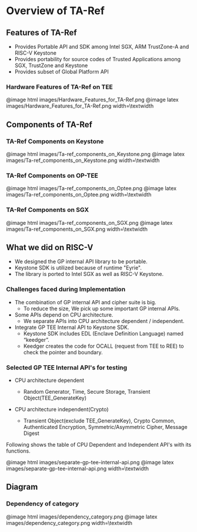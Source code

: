 # Overview of TA-Ref

## Features of TA-Ref
  - Provides Portable API and SDK among Intel SGX, ARM TrustZone-A and RISC-V Keystone 
  - Provides portability for source codes of Trusted Applications among SGX, TrustZone and Keystone
  - Provides subset of Global Platform API

### Hardware Features of TA-Ref on TEE

@image html images/Hardware_Features_for_TA-Ref.png
@image latex images/Hardware_Features_for_TA-Ref.png width=\textwidth

## Components of TA-Ref

### TA-Ref Components on Keystone

@image html images/Ta-ref_components_on_Keystone.png
@image latex images/Ta-ref_components_on_Keystone.png width=\textwidth

### TA-Ref Components on OP-TEE

@image html images/Ta-ref_components_on_Optee.png
@image latex images/Ta-ref_components_on_Optee.png width=\textwidth

### TA-Ref Components on SGX

@image html images/Ta-ref_components_on_SGX.png
@image latex images/Ta-ref_components_on_SGX.png width=\textwidth


## What we did on RISC-V
  - We designed the GP internal API library to be portable.
  - Keystone SDK is utilized because of runtime "Eyrie".
  - The library is ported to Intel SGX as well as RISC-V Keystone.

### Challenges faced during Implementation 
  - The combination of GP internal API and cipher suite is big.
    - To reduce the size, We pick up some important GP internal APIs.
  - Some APIs depend on CPU architecture.
    - We separate APIs into CPU architecture dependent / independent.
  - Integrate GP TEE Internal API to Keystone SDK.
    - Keystone SDK includes EDL (Enclave Definition Language) named “keedger”.
    - Keedger creates the code for OCALL (request from TEE to REE) to check the pointer and boundary.

### Selected GP TEE Internal API's for testing

- CPU architecture dependent
  - Random Generator, Time, Secure Storage, Transient Object(TEE_GenerateKey)

- CPU architecture independent(Crypto)
  - Transient Object(exclude TEE_GenerateKey), Crypto Common, Authenticated Encryption, Symmetric/Asymmetric Cipher, Message Digest

Following shows the table of CPU Dependent and Independent API's with its functions.

@image html images/separate-gp-tee-internal-api.png
@image latex images/separate-gp-tee-internal-api.png width=\textwidth

## Diagram

### Dependency of category

@image html images/dependency_category.png
@image latex images/dependency_category.png width=\textwidth

